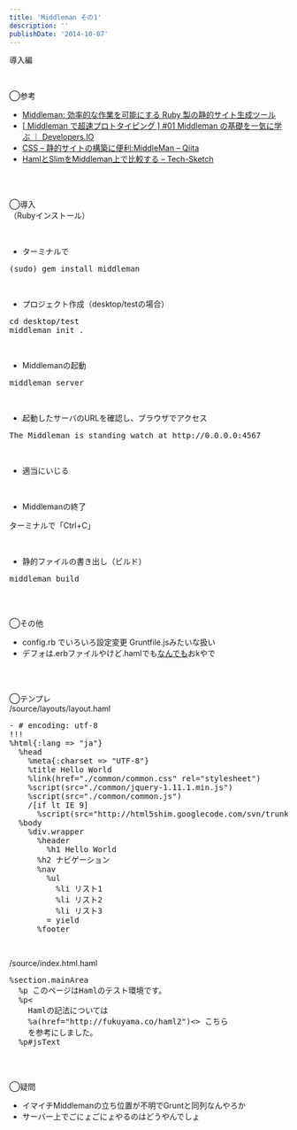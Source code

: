 ```yaml
---
title: 'Middleman その1'
description: ''
publishDate: '2014-10-07'
---
```


<p>導入編</p>
<p>&nbsp;</p>
<p>◯参考</p>
<ul>
<li><a href="http://middlemanapp.com/jp/">Middleman: 効率的な作業を可能にする Ruby 製の静的サイト生成ツール</a></li>
<li><a href="http://dev.classmethod.jp/tool/middleman-supersonic-01-try-middleman/">[ Middleman で超速プロトタイピング ] #01 Middleman の基礎を一気に学ぶ ｜ Developers.IO</a></li>
<li><a href="http://qiita.com/mosson/items/4419f4b6a2ded7649f24">CSS – 静的サイトの構築に便利:MiddleMan – Qiita</a></li>
<li><a href="http://tech-sketch.jp/2013/07/haml-slim-middleman.html">HamlとSlimをMiddleman上で比較する – Tech-Sketch</a></li>
</ul>
<p>&nbsp;<br>
&nbsp;</p>
<p>◯導入<br>
（Rubyインストール）</p>
<p>&nbsp;</p>
<ul>
<li>ターミナルで</li>
</ul>
<pre class="brush: xml; title: ; notranslate" title="">(sudo) gem install middleman
</pre>
<p>&nbsp;</p>
<ul>
<li>プロジェクト作成（desktop/testの場合）</li>
</ul>
<pre class="brush: xml; title: ; notranslate" title="">cd desktop/test
middleman init .
</pre>
<p>&nbsp;</p>
<ul>
<li>Middlemanの起動</li>
</ul>
<pre class="brush: xml; title: ; notranslate" title="">middleman server</pre>
<p>&nbsp;</p>
<ul>
<li>起動したサーバのURLを確認し、ブラウザでアクセス</li>
</ul>
<pre class="brush: xml; title: ; notranslate" title="">The Middleman is standing watch at http://0.0.0.0:4567</pre>
<p>&nbsp;</p>
<ul>
<li>適当にいじる</li>
</ul>
<p>&nbsp;</p>
<ul>
<li>Middlemanの終了</li>
</ul>
<p>ターミナルで「Ctrl+C」</p>
<p>&nbsp;</p>
<ul>
<li>静的ファイルの書き出し（ビルド）</li>
</ul>
<pre class="brush: xml; title: ; notranslate" title="">middleman build</pre>
<p>&nbsp;<br>
&nbsp;</p>
<p>◯その他</p>
<ul>
<li>config.rb でいろいろ設定変更 Gruntfile.jsみたいな扱い</li>
<li>デフォは.erbファイルやけど.hamlでも<a href="http://middlemanapp.com/jp/basics/templates/#他のテンプレート言語">なんでも</a>おkやで</li>
</ul>
<p>&nbsp;<br>
&nbsp;</p>
<p>◯テンプレ<br>
/source/layouts/layout.haml</p>
<pre class="brush: xml; title: ; notranslate" title="">- # encoding: utf-8
!!!
%html{:lang =&gt; "ja"}
  %head
    %meta{:charset =&gt; "UTF-8"}
    %title Hello World
    %link(href="./common/common.css" rel="stylesheet")
    %script(src="./common/jquery-1.11.1.min.js")
    %script(src="./common/common.js")
    /[if lt IE 9]
      %script(src="http://html5shim.googlecode.com/svn/trunk/html5.js")
  %body
    %div.wrapper
      %header
        %h1 Hello World
      %h2 ナビゲーション
      %nav
        %ul
          %li リスト1
          %li リスト2
          %li リスト3
        = yield
      %footer
</pre>
<p>&nbsp;</p>
<p>/source/index.html.haml</p>
<pre class="brush: xml; title: ; notranslate" title="">%section.mainArea
  %p このページはHamlのテスト環境です。
  %p&lt;
    Hamlの記法については
    %a(href="http://fukuyama.co/haml2")&lt;&gt; こちら
    を参考にしました。
  %p#jsText
</pre>
<p>&nbsp;<br>
&nbsp;</p>
<p>◯疑問</p>
<ul>
<li>イマイチMiddlemanの立ち位置が不明でGruntと同列なんやろか</li>
<li>サーバー上でごにょごにょやるのはどうやんでしょ</li>
</ul>

